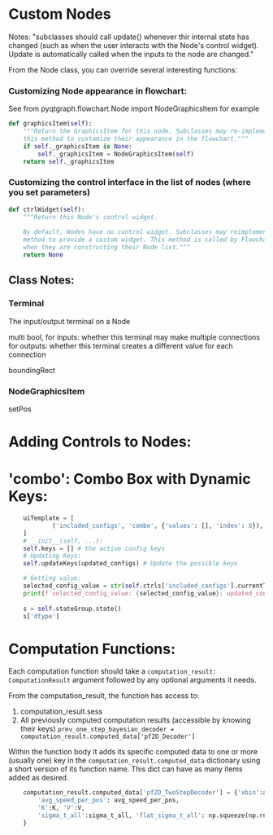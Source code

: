 
# Custom Nodes

Notes:
"subclasses should call update() whenever thir internal state has changed
        (such as when the user interacts with the Node's control widget). Update
        is automatically called when the inputs to the node are changed."
        

From the Node class, you can override several interesting functions:

### Customizing Node appearance in flowchart: 
See from pyqtgraph.flowchart.Node import NodeGraphicsItem for example
```python
def graphicsItem(self):
	"""Return the GraphicsItem for this node. Subclasses may re-implement
	this method to customize their appearance in the flowchart."""
	if self._graphicsItem is None:
		self._graphicsItem = NodeGraphicsItem(self)
	return self._graphicsItem
```


### Customizing the control interface in the list of nodes (where you set parameters)
```python
def ctrlWidget(self):
	"""Return this Node's control widget. 
	
	By default, Nodes have no control widget. Subclasses may reimplement this 
	method to provide a custom widget. This method is called by Flowcharts
	when they are constructing their Node list."""
	return None
```


## Class Notes:

### Terminal 
The input/output terminal on a Node

multi           bool, for inputs: whether this terminal may make multiple connections
                        for outputs: whether this terminal creates a different value for each connection



boundingRect


### NodeGraphicsItem

setPos




# Adding Controls to Nodes:

# 'combo': Combo Box with Dynamic Keys:
```python
	uiTemplate = [
			('included_configs', 'combo', {'values': [], 'index': 0}),
	]
	# __init__(self, ...):
	self.keys = [] # the active config keys
	# Updating Keys:
	self.updateKeys(updated_configs) # Update the possible keys

	# Getting value:
	selected_config_value = str(self.ctrls['included_configs'].currentText())
	print(f'selected_config_value: {selected_config_value}; updated_configs: {updated_configs}')
        
	s = self.stateGroup.state()
	s['dtype']
```




# Computation Functions:

Each computation function should take a `computation_result: ComputationResult` argument followed by any optional arguments it needs.

From the computation_result, the function has access to:

1. computation_result.sess
2. All previously computed computation results (accessible by knowing their keys)
	`prev_one_step_bayesian_decoder = computation_result.computed_data['pf2D_Decoder']`


Within the function body it adds its specific computed data to one or more (usually one) key in the `computation_result.computed_data` dictionary using a short version of its function name. This dict can have as many items added as desired.
```python
	computation_result.computed_data['pf2D_TwoStepDecoder'] = {'xbin':active_xbins, 'ybin':active_ybins,
		'avg_speed_per_pos': avg_speed_per_pos,
		'K':K, 'V':V,
		'sigma_t_all':sigma_t_all, 'flat_sigma_t_all': np.squeeze(np.reshape(sigma_t_all, (-1, 1)))
	}
```



